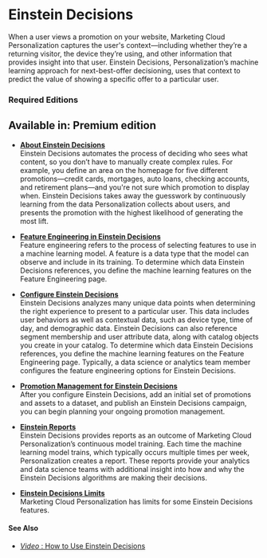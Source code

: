 

# Einstein Decisions

When a user views a promotion on your website, Marketing Cloud Personalization
captures the user's context—including whether they’re a returning visitor, the
device they’re using, and other information that provides insight into that
user. Einstein Decisions, Personalization’s machine learning approach for
next-best-offer decisioning, uses that context to predict the value of showing
a specific offer to a particular user.

### Required Editions

Available in: Premium edition  
---  
  
  * **[About Einstein Decisions](https://help.salesforce.com/s/articleView?id=sf.mc_pers_einstein_decision_about.htm&language=en_US&type=5)**  
Einstein Decisions automates the process of deciding who sees what content, so
you don’t have to manually create complex rules. For example, you define an
area on the homepage for five different promotions—credit cards, mortgages,
auto loans, checking accounts, and retirement plans—and you're not sure which
promotion to display when. Einstein Decisions takes away the guesswork by
continuously learning from the data Personalization collects about users, and
presents the promotion with the highest likelihood of generating the most
lift.

  * **[Feature Engineering in Einstein Decisions](https://help.salesforce.com/s/articleView?id=sf.mc_pers_einstein_decision_feature_engineering.htm&language=en_US&type=5)**  
Feature engineering refers to the process of selecting features to use in a
machine learning model. A feature is a data type that the model can observe
and include in its training. To determine which data Einstein Decisions
references, you define the machine learning features on the Feature
Engineering page.

  * **[Configure Einstein Decisions](https://help.salesforce.com/s/articleView?id=sf.mc_pers_einstein_decision_configure.htm&language=en_US&type=5)**  
Einstein Decisions analyzes many unique data points when determining the right
experience to present to a particular user. This data includes user behaviors
as well as contextual data, such as device type, time of day, and demographic
data. Einstein Decisions can also reference segment membership and user
attribute data, along with catalog objects you create in your catalog. To
determine which data Einstein Decisions references, you define the machine
learning features on the Feature Engineering page. Typically, a data science
or analytics team member configures the feature engineering options for
Einstein Decisions.

  * **[Promotion Management for Einstein Decisions](https://help.salesforce.com/s/articleView?id=sf.mc_pers_einstein_decision_promote.htm&language=en_US&type=5)**  
After you configure Einstein Decisions, add an initial set of promotions and
assets to a dataset, and publish an Einstein Decisions campaign, you can begin
planning your ongoing promotion management.

  * **[Einstein Reports](https://help.salesforce.com/s/articleView?id=sf.mc_pers_einstein_report.htm&language=en_US&type=5)**  
Einstein Decisions provides reports as an outcome of Marketing Cloud
Personalization’s continuous model training. Each time the machine learning
model trains, which typically occurs multiple times per week, Personalization
creates a report. These reports provide your analytics and data science teams
with additional insight into how and why the Einstein Decisions algorithms are
making their decisions.

  * **[Einstein Decisions Limits](https://help.salesforce.com/s/articleView?id=sf.mc_pers_einstein_decision_limits.htm&language=en_US&type=5)**  
Marketing Cloud Personalization has limits for some Einstein Decisions
features.

#### See Also

  * [ _Video_ : How to Use Einstein Decisions](https://www.youtube.com/watch?v=7DY0zVoomak&list=PLFNbZmUNjID4CXU7jsSddDKk_azh7WGU8)

